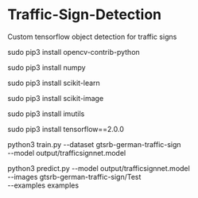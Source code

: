 # Traffic-Sign-Detection
Custom tensorflow object detection for traffic signs

sudo pip3 install opencv-contrib-python

sudo pip3 install numpy

sudo pip3 install scikit-learn

sudo pip3 install scikit-image

sudo pip3 install imutils

sudo pip3 install tensorflow==2.0.0


python3 train.py --dataset gtsrb-german-traffic-sign \
	--model output/trafficsignnet.model
  
  
python3 predict.py --model output/trafficsignnet.model \
	--images gtsrb-german-traffic-sign/Test \
	--examples examples
